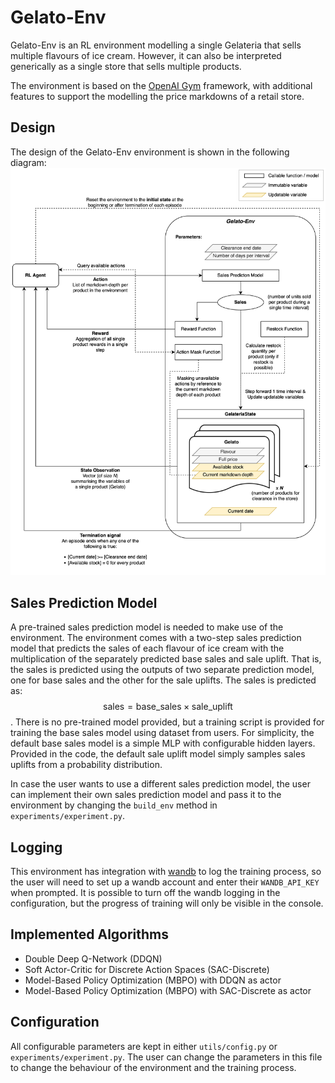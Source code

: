 # Gelato-Env

Gelato-Env is an RL environment modelling a single Gelateria that sells multiple flavours of ice cream. 
However, it can also be interpreted generically as a single store that sells multiple products.

The environment is based on the [OpenAI Gym](https://www.gymlibrary.dev/) framework, with additional features to support the modelling the price markdowns of a retail store.

## Design
The design of the Gelato-Env environment is shown in the following diagram:
![Design of Gelato-Env](imgs/GelatoEnv_diagram.png)

## Sales Prediction Model
A pre-trained sales prediction model is needed to make use of the environment. The environment comes with a two-step sales prediction model that predicts the sales of each flavour of ice cream with the multiplication of the separately predicted base sales and sale uplift. That is, the sales is predicted using the outputs of two separate prediction model, one for base sales and the other for the sale uplifts. The sales is predicted as:
$$\text{sales} = \text{base\_sales} \times \text{sale\_uplift} $$.
There is no pre-trained model provided, but a training script is provided for training the base sales model using dataset from users. For simplicity, the default base sales model is a simple MLP with configurable hidden layers. Provided in the code, the default sale uplift model simply samples sales uplifts from a probability distribution.

In case the user wants to use a different sales prediction model, the user can implement their own sales prediction model and pass it to the environment by changing the `build_env` method in `experiments/experiment.py`.


[//]: # (### Training the Sales Prediction Model)

[//]: # (The environment comes with a default two-step model that predicts the sales of each flavour of ice cream with the multiplication of the separately predicted base sales and sale uplift. That is, the sales is predicted as:)

[//]: # ($$\text{sales} = \text{base_sales} \times \text{sale uplift} $$.)

[//]: # ()
[//]: # (The training script provides a simple sales prediction model using a fairly simple MLP.)

[//]: # (```python)

[//]: # (python train_sales_prediction_model.py)

[//]: # (```)




## Logging
This environment has integration with [wandb](https://docs.wandb.ai) to log the training process, so the user will need to set up a wandb account and enter their `WANDB_API_KEY` when prompted.
It is possible to turn off the wandb logging in the configuration, but the progress of training will only be visible in the console.

[//]: # (## Installation)

## Implemented Algorithms

[//]: # (* TD-Zero)

[//]: # (* MC-Control)
* Double Deep Q-Network (DDQN)
* Soft Actor-Critic for Discrete Action Spaces (SAC-Discrete)
* Model-Based Policy Optimization (MBPO) with DDQN as actor
* Model-Based Policy Optimization (MBPO) with SAC-Discrete as actor

## Configuration
All configurable parameters are kept in either `utils/config.py` or `experiments/experiment.py`. The user can change the parameters in this file to change the behaviour of the environment and the training process.

[//]: # (### Linux)

[//]: # ()
[//]: # (It is convenient to make use of `pipx` to install general helper packages:)

[//]: # ()
[//]: # (```bash)

[//]: # (python -m venv $HOME/.venvs)

[//]: # (source $HOME/.venvs/bin/activate)

[//]: # (pip install pipx)

[//]: # (pipx install black)

[//]: # (pipx install isort)

[//]: # (pipx install ruff)

[//]: # (pipx install pre-commit)

[//]: # (```)

[//]: # ()
[//]: # (Use the Makefile to install the repo and its dependencies:)

[//]: # ()
[//]: # (```bash)

[//]: # (make setup)

[//]: # (```)

[//]: # ()
[//]: # (#)